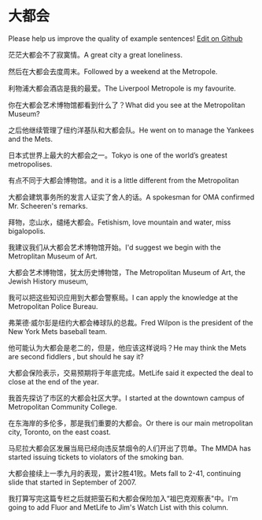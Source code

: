 # 大都会

Please help us improve the quality of example sentences! [Edit on Github](https://github.com/jiyushe/jiyu-example-sentence-source/blob/main/chinese/daduhui.md)

<p><span class="chinese">茫茫大都会不了寂寞情。</span><span class="english">A great city a great loneliness.</span></p>

<p><span class="chinese">然后在大都会去度周末。</span><span class="english">Followed by a weekend at the Metropole.</span></p>

<p><span class="chinese">利物浦大都会酒店是我的最爱。</span><span class="english">The Liverpool Metropole is my favourite.</span></p>

<p><span class="chinese">你在大都会艺术博物馆都看到什么了？</span><span class="english">What did you see at the Metropolitan Museum?</span></p>

<p><span class="chinese">之后他继续管理了纽约洋基队和大都会队。</span><span class="english">He went on to manage the Yankees and the Mets.</span></p>

<p><span class="chinese">日本式世界上最大的大都会之一。</span><span class="english">Tokyo is one of the world’s greatest metropolises.</span></p>

<p><span class="chinese">有点不同于大都会博物馆。</span><span class="english">and it is a little different from the Metropolitan</span></p>

<p><span class="chinese">大都会建筑事务所的发言人证实了舍人的话。</span><span class="english">A spokesman for OMA confirmed Mr. Scheeren's remarks.</span></p>

<p><span class="chinese">拜物，恋山水，缱绻大都会。</span><span class="english">Fetishism, love mountain and water, miss bigalopolis.</span></p>

<p><span class="chinese">我建议我们从大都会艺术博物馆开始。</span><span class="english">I'd suggest we begin with the Metroplitan Museum of Art.</span></p>

<p><span class="chinese">大都会艺术博物馆，犹太历史博物馆，</span><span class="english">The Metropolitan Museum of Art, the Jewish History museum,</span></p>

<p><span class="chinese">我可以把这些知识应用到大都会警察局。</span><span class="english">I can apply the knowledge at the Metropolitan Police Bureau.</span></p>

<p><span class="chinese">弗莱德·威尔彭是纽约大都会棒球队的总裁。</span><span class="english">Fred Wilpon is the president of the New York Mets baseball team.</span></p>

<p><span class="chinese">他可能认为大都会是老二的，但是，他应该这样说吗？</span><span class="english">He may think the Mets are second fiddlers , but should he say it?</span></p>

<p><span class="chinese">大都会保险表示，交易预期将于年底完成。</span><span class="english">MetLife said it expected the deal to close at the end of the year.</span></p>

<p><span class="chinese">我首先探访了市区的大都会社区大学。</span><span class="english">I started at the downtown campus of Metropolitan Community College.</span></p>

<p><span class="chinese">在东海岸的多伦多，那是我们重要的大都会。</span><span class="english">Or there is our main metropolitan city, Toronto, on the east coast.</span></p>

<p><span class="chinese">马尼拉大都会区发展当局已经向违反禁烟令的人们开出了罚单。</span><span class="english">The MMDA has started issuing tickets to violators of the smoking ban.</span></p>

<p><span class="chinese">大都会接续上一季九月的表现，累计2胜41败。</span><span class="english">Mets fall to 2-41, continuing slide that started in September of 2007.</span></p>

<p><span class="chinese">我打算写完这篇专栏之后就把萤石和大都会保险加入“祖巴克观察表"中。</span><span class="english">I'm going to add Fluor and MetLife to Jim's Watch List with this column.</span></p>

